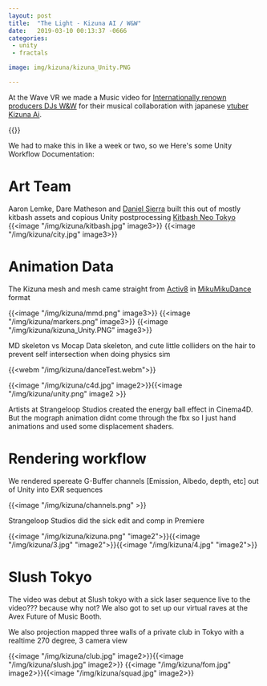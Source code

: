 ```yaml
---
layout: post
title:  "The Light - Kizuna AI / W&W"
date:   2019-03-10 00:13:37 -0666
categories: 
 - unity
 - fractals

image: img/kizuna/kizuna_Unity.PNG

---
```



At the Wave VR we made a Music video for [Internationally renown producers DJs W&W](https://www.wandwmusic.com/) for their musical collaboration with japanese [vtuber](https://en.wikipedia.org/wiki/Virtual_YouTuber) [Kizuna Ai](https://www.youtube.com/channel/UC4YaOt1yT-ZeyB0OmxHgolA/videos). 


{{<youtube YtU_sb4jYE8 >}}

We had to make this in like a week or two, so we 
Here's some Unity Workflow Documentation:



# Art Team
Aaron Lemke, Dare Matheson and [Daniel Sierra](http://optical-rhythm.com/) built this out of mostly kitbash assets and copious Unity postprocessing 
[Kitbash Neo Tokyo](https://kitbash3d.com/products/tokyo) 
{{<image "/img/kizuna/kitbash.jpg" image3>}}
{{<image "/img/kizuna/city.jpg" image3>}}


# Animation Data

The Kizuna mesh and mesh came straight from [Activ8](https://activ8.co.jp/) in [MikuMikuDance](https://en.wikipedia.org/wiki/MikuMikuDance) format

{{<image "/img/kizuna/mmd.png" image3>}}
{{<image "/img/kizuna/markers.png" image3>}}
{{<image "/img/kizuna/kizuna_Unity.PNG" image3>}}

MD skeleton vs Mocap Data skeleton, and cute little colliders on the hair to prevent self intersection when doing physics sim

{{<webm "/img/kizuna/danceTest.webm">}}


{{<image "/img/kizuna/c4d.jpg" image2>}}{{<image "/img/kizuna/unity.png" image2 >}}

Artists at Strangeloop Studios created the energy ball effect in Cinema4D. But the mograph animation didnt come through the fbx so I just hand animations and used some displacement shaders.

# Rendering workflow
We rendered spereate G-Buffer channels [Emission, Albedo, depth, etc] out of Unity into EXR sequences 


{{<image "/img/kizuna/channels.png"  >}}

Strangeloop Studios did the sick edit and comp in Premiere

{{<image "/img/kizuna/kizuna.png" "image2">}}{{<image "/img/kizuna/3.jpg" "image2">}}{{<image "/img/kizuna/4.jpg" "image2">}}



# Slush Tokyo
The video was debut at Slush tokyo with a sick laser sequence live to the video??? because why not?
We also got to set up our virtual raves at the Avex Future of Music Booth.

We also projection mapped three walls of a private club in Tokyo with a realtime 270 degree, 3 camera view

{{<image "/img/kizuna/club.jpg" image2>}}{{<image "/img/kizuna/slush.jpg" image2>}}
{{<image "/img/kizuna/fom.jpg" image2>}}{{<image "/img/kizuna/squad.jpg" image2>}}
